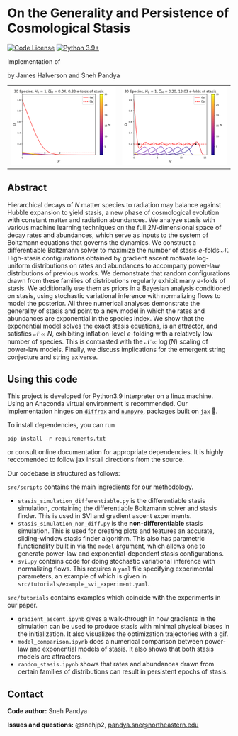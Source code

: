 # On the Generality and Persistence of Cosmological Stasis

[![Code License](https://img.shields.io/badge/license-MIT-blue)](https://github.com/snehjp2/diff-stasis/blob/main/LICENSE)
[![Python 3.9+](https://img.shields.io/badge/python-3.9+-blue.svg)](https://www.python.org/downloads/release/python-390/)

Implementation of 

<arxiv link>

by James Halverson and Sneh Pandya


<table>
    <tr>
        <td><img src="src/tutorials/stasis_gif.gif" alt="GIF" style="width: 800px;"/></td>
        <td><img src="src/tutorials/last_frame.png" alt="PNG" style="width: 800px;"/></td>
    </tr>
</table>

## Abstract

Hierarchical decays of $N$ matter species to radiation may balance against Hubble expansion to yield stasis, a new phase of cosmological evolution with constant matter and radiation abundances. We analyze stasis with various machine learning techniques on the full $2N$-dimensional space of decay rates and abundances, which serve as inputs to the system of Boltzmann equations that governs the dynamics. We construct a differentiable Boltzmann solver to maximize the number of stasis $e$-folds $\mathcal{N}$. High-stasis configurations obtained by gradient ascent motivate log-uniform distributions on rates and abundances to accompany power-law distributions of previous works. We demonstrate that random configurations drawn from these families of distributions regularly exhibit many $e$-folds of stasis. We additionally use them as priors in a Bayesian analysis conditioned on stasis, using stochastic variational inference with normalizing flows to model the posterior. All three numerical analyses demonstrate the generality of stasis and point to a new model in which the rates and abundances are exponential in the species index. We show that the exponential model solves the exact stasis equations, is an attractor, and satisfies $\mathcal{N}\propto N$, exhibiting inflation-level $e$-folding with a relatively low number of species. This is contrasted with the $\mathcal{N}\propto \log(N)$ scaling of power-law models. Finally, we discuss implications for the emergent string conjecture and string axiverse.

## Using this code

This project is developed for Python3.9 interpreter on a linux machine. Using an Anaconda virtual environment is recommended. Our implementation hinges on [`diffrax`](https://docs.kidger.site/diffrax/) and [`numpyro`](http://pyro.ai/numpyro/), packages built on [`jax`](https://jax.readthedocs.io/en/latest/) 🚀. 

To install dependencies, you can run

```console
pip install -r requirements.txt
```

or consult online documentation for appropriate dependencies. It is highly reccomended to follow jax install directions from the source.

Our codebase is structured as follows:

```src/scripts``` contains the main ingredients for our methodology.

- ```stasis_simulation_differentiable.py``` is the differentiable stasis simulation, containing the differentiable Boltzmann solver and stasis finder. This is used in SVI and gradient ascent experiments.
- ```stasis_simulation_non_diff.py``` is the **non-differentiable** stasis simulation. This is used for creating plots and features an accurate, sliding-window stasis finder algorithm. This also has parametric functionality built in via the `model` argument, which allows one to generate power-law and exponential-dependent stasis configurations.
- ```svi.py``` contains code for doing stochastic variational inference with normalizing flows. This requires a `yaml` file specifying experimental parameters, an example of which is given in `src/tutorials/example_svi_experiment.yaml`.

`src/tutorials` contains examples which coincide with the experiments in our paper. 

- ```gradient_ascent.ipynb``` gives a walk-through in how gradients in the simulation can be used to produce stasis with minimal physical biases in the initialization. It also visualizes the optimization trajectories with a gif.
- ```model_comparison.ipynb``` does a numerical comparison between power-law and exponential models of stasis. It also shows that both stasis models are attractors.
- ```random_stasis.ipynb``` shows that rates and abundances drawn from certain families of distributions can result in persistent epochs of stasis.


## Contact

**Code author:** Sneh Pandya <p> 

**Issues and questions:** @snehjp2, pandya.sne@northeastern.edu <p>

